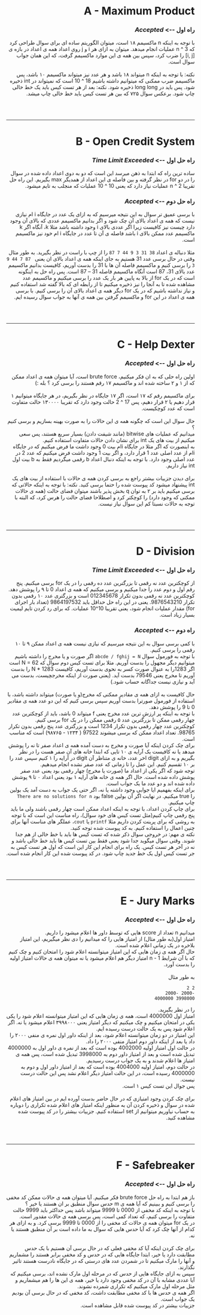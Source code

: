 <div dir='rtl'>

# A - Maximum Product
### راه اول --> _Accepted_
با توجه به اینکه n ماکسیمم ۱۸ است، میتوان الگوریتم ساده ای برای سوال طراحی کرد که n ^ 3 عملیات انجام میدهد.
میتوان به ازای هر i و j روی اعداد همه ی اعداد در بازه ی [i, j] را ضرب کرد، سپس بین همه ی این موارد ماکسیمم گرفت، که این همان جواب سوال است.
<br/><br>
نکته: با توجه به اینکه n میتواند ۱۸ باشد و هر عدد نیز میتواند ماکسیمم ۱۰ باشد، پس ماکسیمم ضرب ممکنی که میتوانیم داشته باشیم 18 ^ 10 است که نمیتواند در int ذخیره شود. پس باید در long long ذخیره شود.
نکته: بعد از هر تست کیس باید یک خط خالی چاپ شود. برعکس سوال ۷۲۵ که بین هر تست کیس باید خط خالی چاپ میشد.
 
<br/><br/><hr/>

# B - Open Credit System 
### راه حل اول --> _Time Limit Exceeded_
ساده ترین راه که ابتدا به ذهن میرسد این است که دو به دوی اعداد داده شده در سوال را در دو for در نظر گرفته و بین فاصله ی این اعداد از همدیگر max بگیریم. این راه حل تقریبا n ^ 2 عملیات نیاز دارد که یعنی 
10 ^ 10 عملیات که منجلب به تایم میشود. 
 
### راه حل دوم --> _Accepted_ 
با برسی عمیق تر سوال به این نتیجه میرسیم که به ازای یک عدد در جایگاه i ام نیازی نیست که همه ی اعداد بالای آن چک شود و اگر بدانیم ماکسیمم عددی که بالای آن وجود دارد چیست نیز کافیست زیرا اگر عددی بالای i وجود داشته باشد مثلا k، آنگاه اگر k ماکسیمم عدد ممکن بالای i باشد فاصله ی آن تا عدد در جایگاه i ام خود نیز ماکسیمم است.
<br/><br>
مثلا دنباله ی اعداد `38 31 3 9 44 7 87` را از چپ با راست در نظر بگیرید. 
به طور مثال وقتی در حال برسی عدد 31 هستیم به جای اینکه همه ی اعداد بالای ان یعنی ` 87 7 44 9 3` را برسی کنیم و ماکسیمم فاصله آن ها با 31 را بدست آوریم، کافیست بدانیم ماکسیمم عدد بالای 31، 87 است آنگاه ماکسیمم فاصله 31 – 87 است. 
پس راه حل به اینگونه است که در یک for از بالا به پایین هر بار یک عدد را برسی میکنیم و ماکسیمم عدد مشاهده شده تا به آنجا را نیز ذخیره میکنیم تا از رابطه ای که بالا گفته شد استفاده کنیم و نیاز نداشته باشیم که در یک for دیگر همه ی اعداد بالای آن را برسی کنیم. با برسی همه ی اعداد در این for و ماکسیمم گرفتن بین همه ی آنها به جواب سوال رسیده ایم. 
 
<br/><br/><hr/>
 
 # C - Help Dexter

### راه حل اول --> _Accepted_
اولین راه حلی که به ان فکر میکنیم، brute force است، آیا میتوان همه ی اعداد ممکن که از ۱ و ۲ ساخته شده اند و ماکسیمم ۱۷ رقم هستند را برسی کرد ؟ بله :)
<br/><br>
برای ماکسیمم رقم که ۱۷ است، اگر ۱۷ جایگاه در نظر بگیریم، در هر جایگاه میتوانیم ۱ قرار دهیم یا ۲ قرار دهیم، پس 17 ^ 2 حالت وجود دارد که تقریبا ۱۳۰۰۰۰ حالت متفاوت است که عدد کوچکیست.
<br/><br>
حال سوال این است که چگونه همه ی این حالات را به صورت بهینه بسازیم و برسی کنیم ؟
<br/>
میدانیم که عملیات های bitwise (مانند شیفت دادن) بسیار سریع هستند، پس سعی میکنیم از بیت های یک int برای نشان دادن حالات متفاوت استفاده کنیم.
<br/>
به اینصورت که اگر مثلا در جایگاه iام بیت 0 وجود داشت ما فرض میکنیم که در جایگاه iام از عدد اصلی عدد 1 قرار دارد، و اگر بیت 1 وجود داشت فرض میکنیم که عدد 2 در عدد اصلی وجود دارد.
با توجه به اینکه دنبال اعداد b رقمی میگردیم فقط به b بیت اول int نیاز داریم.
<br/><br/>
برای دیدن جزییات بیشتر راجع به برسی کردن همه ی حالات با استفاده از بیت های یک int پیشنهاد میشود کد پیوست شده را حتما برسی کنید.
نکته: با توجه به اینکه حالاتی که برسی میکنیم باید بر ۲ به توان q بخش پذیر باشند میتوان فضای حالت (همه ی حالات ممکنی که وجود دارد) را کوچکتر کرد و اصطلاحا فضای حالت را هرس کرد، که البته با توجه به حالات نسبتا کم این سوال نیاز نیست.

<br/><br/><hr/>

# D - Division 
 
### راه حل اول -->‌ _Time Limit Exceeded_ 
از کوچکترین عدد نه رقمی تا بزرگترین عدد ده رقمی را در یک for برسی میکنیم. پنج رقم اول و دوم عدد را جدا میکنیم و برسی میکنیم که همه ی اعداد 0 تا ۹ را پوشش دهد. 
<br/>
کوچکترین عدد نه رقمی بدون تکرار 012345678 است و بزرگتری عدد ۱۰ رقمی بدون تکرار 9876543210. 
یعنی در این راه حل حداقل باید 9864197532 (تعداد بار اجرای for) مقدار عملیات انجام شود، یعنی تقریبا 10^10 عملیات. که برای رد کردن تایم لیمیت بسیار زیاد است. 

 
### راه دوم --‌>‌ _Accepted_ 
با کمی برسی سوال به این نتیجه میرسیم که نیازی نیست همه ی اعداد ممکن ۹ تا ۱۰ رقمی را برسی کنیم. 
<br/>
با توجه به فورمول سوال `abcde / fghij = N` اگر صورت و یا مخرج را داشته باشیم میتوانیم دیگر مجهول را بدست آوریم. 
مثلا برای تست کیس دوم سوال که N = 62 است اگر 1283را به عنوال صورت کسر به نحوی بدست آوریم، کافیست N * 1283 را بدست آوریم تا مخرج یعنی 79546 بدست آید. (یعنی صورت از اینکه مخرجچیست، بدست می آید و نیازی نیست جداگانه حساب شود.) 
<br/><br/>
حال کافیست به ازای همه ی مقادیر ممکنی که مخرج(و یا صورت) میتواند داشته باشد، با استفاده از فورمول صورترا بدست آوریم سپس برسی کنیم که این دو عدد همه ی مقادیر 0 تا 9 را پوشش دهد. 
<br/>
با توجه به اینکه پر ارزش ترین عدد مخرج یعنی f میتواند 0 باشد، باید از کوچکترین عدد چهار رقمی ممکن تا بزرگترین عدد ۵ رقمی ممکن را در یک for برسی کنیم. 
<br/>
کوچکترین عدد چهار رقمی بدون تکرار 1234 است و بزرگتری عدد پنج رقمی بدون تکرار 98765. تعداد اعداد ممکن که برسی میشوند 97522 ( ۱۲۳۴ - ۹۸۷۶۵) است که مناسب است. 
<br/>
برای چک کردن اینکه آیا صورت و مخرج به دست آمده همه ی اعداد صفر تا نه را پوشش میدهد یا نه کافیست یک آرایه ی ۱۰ تایی که ابتدا خانه های آن صفر هست را در نظر بگیریم و به ازای digit اخر عدد، خانه ی متناظر آن digit در آرایه را ۱ کنیم سپس عدد را بر ۱۰ تقسیم کنیم. این عمل را تا زمانی که عدد صفر نشده انجام میدهیم. 
<br/>
توجه شود که اگر یکی از اعداد ما (صورت یا مخرج) چهار رقمی بود یعنی عدد صفر پوشش داده شده است. 
حال اگر همه ی خانه های آرایه ۱ بود یعنی اعداد ۰ تا ۹ پوشش داده شده اند و دو عدد ما یک جواب است. 
<br/>
برای اینکه بفهمیم ایا جوابی وجود داشته یا نه، اگر حتی یک جواب به دست آمد یک بولین را true میکنیم. در نهایت اگر آن بولین false بود `There are no solutions for n` چاپ میکنیم. 
<br/>
برای چاپ کردن اعداد، با توجه به اینکه اعداد ممکن است چهار رقمی باشند ولی ما باید پنج رقمی چاپ کنیم(مثل تست کیس های خود سوال)، راه مناست این است که با توجه به روشی که برای پرینت کردن داریم مثلا `printf` یا `cout`، عملگر های مناست آنها برای چنین اعمال را استفاده کنیم. به کد پیوست شده توجه کنید. 
<br/>
نکته ی مهم: در خروجی سوال ذکر شده که تست کیس ها باید با خط خالی از هم جدا شوند. وقتی سوال میگوید جدا شود یعنی فقط بین تست کیس ها باید خط خالی باشد و نه در آخر هر تست کیس. یک راه برای انجام این کار این است که اول هر تست کیس به جر تست کیس اول یک خط جدید چاپ شود. در کد پیوست شده این کار انجام شده است. 
 
 <br/><br/><hr/>
 
# E - Jury Marks
### راه حل اول --> _Accepted_
میدانیم n تعداد از score هایی که توسط داور ها اعلام میشود را داریم.
<br/>
امتیاز اول(به طور مثال) از امتیاز هایی را که میدانیم را دی نظر میگیریم، این امتیاز بلاخره در یک زمانی اعلام شده است.
<br/>
حال اگر همه ی زمان هایی که این امتیاز میتوانسته اعلام شود را امتحان کنیم و چک کنیم که با آن شرایط n - 1 امتیاز دیگر هم اعلام میشود یا نه میتوان همه ی حالات امتیاز اولیه را بدست آورد.
<br/><br/>
به طور مثال
```
2 2
-2000 -2000
3998000 4000000
```
را در نظر بگیرید.
<br/>
امتیاز اول 4000000 است، همه ی زمان هایی که این امتیاز میتوانسته اعلام شود را یکی یکی در امتحان میکنیم و چک میکنیم که دیگر امتیاز یعنی ۳۹۹۸۰۰۰ اعلام میشود یا نه. اگر اعلام شود پس به یک حالت درست رسیده ایم.
<br/>
این امتیاز در دو زمان میتوانسته اعلام شود، بعد از اینکه داور اول نمره ی منفی ۲۰۰۰ را داد یا بعد از اینکه داور دوم امتیاز منفی ۲۰۰۰ را داد.
<br/>
در حالت اول امتیاز اولیه 4002000 بوده است که بعد از نمره ی داور اول به 4000000 تبدیل شده است و بعد از امتیاز داور دوم به 3998000 تبدیل شده است، پس همه ی امتیاز ها اعلام شدند و به یک جواب درست رسیدیم.
<br/>
در حالت دوم، امتیاز اولیه 4004000 بوده است که بعد از امتیاز داور اول و دوم به 4000000 رسیده است، در این حالت امتیاز دیگر اعلام نشد پس این حالت درست نیست.
<br/>
پس جوال این تست کیس ۱ است.
<br/><br/>
برای چک کردن وجود امتیازی که در حال حاضر بدست آورده ایم در بین امتیاز های اعلام شده در سوال و ذخیره کردن آن به منظور اینکه امتیاز های اعلام شده تکراری را دوباره به حساب نیاوریم میتوانیم از set استفاده کنیم.
جزییات بیشتر را در کد پیوست شده مشاهده کنید.

<br/><br/><hr/>

# F - Safebreaker

### راه حل اول -->‌ _Accepted_
باز هم ابتدا به راه حل brute force فکر میکنیم. آیا میتوان همه ی حالات ممکن کد مخفی را برسی کنیم و ببینیم که آیا همه ی m حدس سوال منطبق بر ان هستند یا خیر ؟
<br/>
با توجه به اینکه کد مخفی از 0000 تا 9999 میتواند باشد پس حداکثر باید 9999 حالت متفاوت را برسی کنیم، که تعداد کمی است، پس برسی همه ی حالات مقدور است.
<br/>
در یک for میتوان همه ی حالات کد مخفی را از 0000 تا 9999 برسی کرد. و به ازای هر کدام از آنها چک کرد که آیا حدس هایی که سوال به ما داده است بر آن منطبق هستند یا نه.
<br/><br/>
برای چک کردن اینکه آیا کد مخفی فعلی که در حال برسی آن هستیم با یک حدس مطابقت دارد یا خیر، ابتدا جایگاه هایی که در حدس و کد مخفی برابر هستند را مشماریم و آنها را مارک میکنیم تا در شمردن عدد های درستی که در جایگاه نادرست هستند تاثیر نگذارند.
<br/>
سپس به ازای جایگاه هایی از حدس که در مرحله اول مارک نشده اند، برسی میکنیم که آیا عددی مشابه با آن در کد مخفی وجود دارد یا خیر، همه ی این ها را هم میشماریم و مثل مرحله اول مارک میکنیم که تکراری شمرده نشوند.
<br/>
اگر همه ی حدس ها با کد مخفی مطابقت داشت، کد مخفی که در حال برسی آن بودیم یک جواب است.
<br/>
جزییات بیشتر در کد پیوست شده قابل مشاهده است.


</div>
